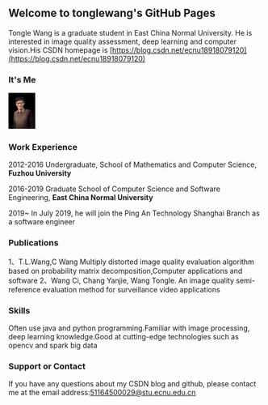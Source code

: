 
## Welcome to tonglewang's GitHub Pages
Tongle Wang is a graduate student in East China Normal University. He is interested in image quality assessment, deep learning and computer vision.His CSDN homepage is [https://blog.csdn.net/ecnu18918079120](https://blog.csdn.net/ecnu18918079120)

### It's Me
<img src="/itsme.jpg"  height="71" width="53">

### Work Experience
2012-2016 Undergraduate, School of Mathematics and Computer Science, **Fuzhou University**

2016-2019 Graduate School of Computer Science and Software Engineering, **East China Normal University**

2019~     In July 2019, he will join the Ping An Technology Shanghai Branch as a software engineer

### Publications
1、T.L.Wang,C Wang Multiply distorted image quality evaluation algorithm based on probability matrix decomposition,Computer applications and software
2、Wang Ci, Chang Yanjie, Wang Tongle. An image quality semi-reference evaluation method for surveillance video applications

### Skills
Often use java and python programming.Familiar with image processing, deep learning knowledge.Good at cutting-edge technologies such as opencv and spark big data

### Support or Contact
If you have any questions about my CSDN blog and github, please contact me at the email address:51164500029@stu.ecnu.edu.cn
